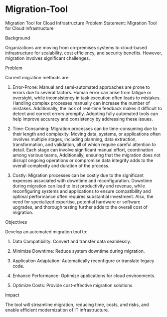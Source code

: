 # Migration-Tool
Migration Tool for Cloud Infrastructure
Problem Statement: Migration Tool for Cloud Infrastructure 

  

 Background 

Organizations are moving from on-premises systems to cloud-based infrastructure for scalability, cost efficiency, and security benefits. However, migration involves significant challenges. 

  

 Problem 

Current migration methods are: 

  

1. Error-Prone: Manual and semi-automated approaches are prone to errors due to several factors. Human error can arise from fatigue or oversight, while inconsistency in task execution often leads to mistakes. Handling complex processes manually can increase the number of mistakes. Additionally, the lack of real-time feedback makes it difficult to detect and correct errors promptly. Adopting fully automated tools can help improve accuracy and consistency by addressing these issues. 

2. Time-Consuming: Migration processes can be time-consuming due to their length and complexity. Moving data, systems, or applications often involves multiple stages, including planning, data extraction, transformation, and validation, all of which require careful attention to detail. Each stage can involve significant manual effort, coordination among various teams, Additionally, ensuring that the migration does not disrupt ongoing operations or compromise data integrity adds to the overall complexity and duration of the process. 

3. Costly: Migration processes can be costly due to the significant expenses associated with downtime and reconfiguration. Downtime during migration can lead to lost productivity and revenue, while reconfiguring systems and applications to ensure compatibility and optimal performance often requires substantial investment. Also, the need for specialized expertise, potential hardware or software upgrades, and thorough testing further adds to the overall cost of migration. 

  

 Objectives 

Develop an automated migration tool to: 

  

1. Data Compatibility: Convert and transfer data seamlessly. 

2. Minimize Downtime: Reduce system downtime during migration. 

3. Application Adaptation: Automatically reconfigure or translate legacy code. 

4. Enhance Performance: Optimize applications for cloud environments. 

5. Optimize Costs: Provide cost-effective migration solutions. 

  

 Impact 

The tool will streamline migration, reducing time, costs, and risks, and enable efficient modernization of IT infrastructure. 
